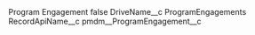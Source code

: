 <?xml version="1.0" encoding="UTF-8"?>
<CustomMetadata xmlns="http://soap.sforce.com/2006/04/metadata" xmlns:xsi="http://www.w3.org/2001/XMLSchema-instance" xmlns:xsd="http://www.w3.org/2001/XMLSchema">
    <label>Program Engagement</label>
    <protected>false</protected>
    <values>
        <field>DriveName__c</field>
        <value xsi:type="xsd:string">ProgramEngagements</value>
    </values>
    <values>
        <field>RecordApiName__c</field>
        <value xsi:type="xsd:string">pmdm__ProgramEngagement__c</value>
    </values>
</CustomMetadata>
